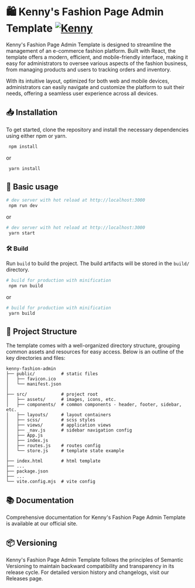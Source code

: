 # 🛍️ Kenny's Fashion Page Admin Template [![Kenny](https://img.shields.io/twitter/url/http/shields.io.svg?style=social&logo=twitter)](https://twitter.com/intent/tweet?text=CoreUI%20-%20Free%React%204%20Admin%20Template%20&url=https://coreui.io&hashtags=bootstrap,admin,template,dashboard,panel,free,angular,react,vue)

Kenny's Fashion Page Admin Template is designed to streamline the management of an e-commerce fashion platform. Built with React, the template offers a modern, efficient, and mobile-friendly interface, making it easy for administrators to oversee various aspects of the fashion business, from managing products and users to tracking orders and inventory.

With its intuitive layout, optimized for both web and mobile devices, administrators can easily navigate and customize the platform to suit their needs, offering a seamless user experience across all devices.

## 📥 Installation

To get started, clone the repository and install the necessary dependencies using either npm or yarn.

``` bash
 npm install
```

or

``` bash
 yarn install
```

## 🚀 Basic usage

``` bash
# dev server with hot reload at http://localhost:3000
 npm run dev 
```

or 

``` bash
# dev server with hot reload at http://localhost:3000
 yarn start
```

### 🛠️ Build

Run `build` to build the project. The build artifacts will be stored in the `build/` directory.

```bash
# build for production with minification
 npm run build
```

or

```bash
# build for production with minification
 yarn build
```

## 📂 Project Structure

The template comes with a well-organized directory structure, grouping common assets and resources for easy access. Below is an outline of the key directories and files:

```
kenny-fashion-admin
├── public/          # static files
│   ├── favicon.ico
│   └── manifest.json
│
├── src/             # project root
│   ├── assets/      # images, icons, etc.
│   ├── components/  # common components - header, footer, sidebar, etc.
│   ├── layouts/     # layout containers
│   ├── scss/        # scss styles
│   ├── views/       # application views
│   ├── _nav.js      # sidebar navigation config
│   ├── App.js
│   ├── index.js
│   ├── routes.js    # routes config
│   └── store.js     # template state example 
│
├── index.html       # html template
├── ...
├── package.json
├── ...
└── vite.config.mjs  # vite config
```

## 📚 Documentation

Comprehensive documentation for Kenny's Fashion Page Admin Template is available at our official site.

## 📦 Versioning

Kenny's Fashion Page Admin Template follows the principles of Semantic Versioning to maintain backward compatibility and transparency in its release cycle. For detailed version history and changelogs, visit our Releases page.
